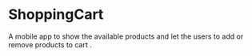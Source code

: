 # ShoppingCart
A mobile app to show the available products and let the users to add or remove products to cart .
